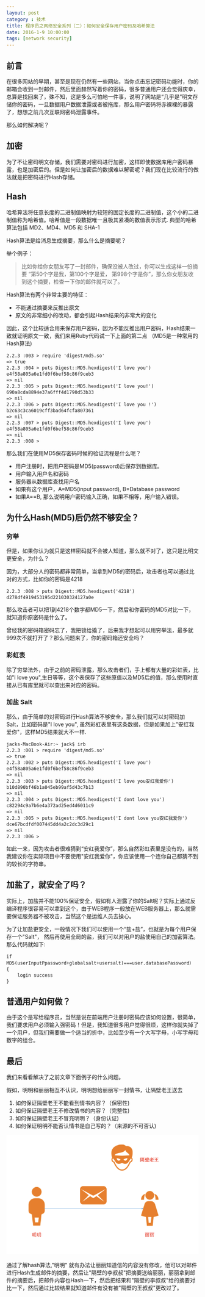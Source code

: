 ```yaml
---
layout: post
category : 技术
title: 程序员之网络安全系列（二）：如何安全保存用户密码及哈希算法 
date: 2016-1-9 10:00:00
tags: [network security]
---
```


<style>
    .post {
        font-family: 'lucida grande', 'lucida sans unicode', lucida, helvetica, 'Hiragino Sans GB', 'Microsoft YaHei', 'WenQuanYi Micro Hei', sans-serif;
        font-size: 16px;
    }
    
    .post-full h1 {
        background-color: #ccc;
        padding: 5px;
        margin-bottom: 10px;
        font-weight: bolder;
        color: #000;
        line-height: 1.8;
        text-rendering: optimizelegibility;
    }
    
    .post-full h2 {
        color: #333;
        padding: 5px;
        line-height: 1.6;
        padding-bottom: 5px;
        margin-bottom: 10px;
        font-weight: bolder;
    }
    
    .post-full h3 {
        padding: 5px;
        color: #000;
        border-bottom: dashed 1px #ccc;
        padding-bottom: 5px;
        margin-bottom: 10px;
        font-weight: bolder;
    }
    
    .post-full img {
        border: solid 5px #ccc;
        padding: 5px;
        border-radius: 5px;
        text-align: center;
        max-height: 400px;
    }
</style>




## 前言

在很多网站的早期，甚至是现在仍然有一些网站，当你点击忘记密码功能时，你的邮箱会收到一封邮件，然后里面赫然写着你的密码，很多普通用户还会觉得庆幸，总算是找回来了，殊不知，这是多么可怕地一件事，说明了网站是“几乎是”明文存储你的密码，一旦数据用户数据泄露或者被拖库，那么用户密码将赤裸裸的暴露了，想想之前几次互联网密码泄露事件。

那么如何解决呢？

## 加密

为了不让密码明文存储，我们需要对密码进行加密，这样即使数据库用户密码暴露，也是加密后的。但是如何让加密后的数据难以解密呢？我们现在比较流行的做法就是把密码进行Hash存储。

## Hash

哈希算法将任意长度的二进制值映射为较短的固定长度的二进制值，这个小的二进制值称为哈希值。哈希值是一段数据唯一且极其紧凑的数值表示形式. 典型的哈希算法包括 MD2、MD4、MD5 和 SHA-1

Hash算法是给消息生成摘要，那么什么是摘要呢？

举个例子：
> 比如你给你女朋友写了一封邮件，确保没被人改过，你可以生成这样一份摘要 “第50个字是我，第100个字是爱， 第998个字是你”，那么你女朋友收到这个摘要，检查一下你的邮件就可以了。

Hash算法有两个非常主要的特征：

* 不能通过摘要来反推出原文
* 原文的非常细小的改动，都会引起Hash结果的非常大的变化

因此，这个比较适合用来保存用户密码，因为不能反推出用户密码，Hash结果一致就证明原文一致，我们来用Ruby代码试一下上面的第二点 （MD5是一种常用的Hash算法)

    2.2.3 :003 > require 'digest/md5.so'
    => true
    2.2.3 :004 > puts Digest::MD5.hexdigest('I love you')
    e4f58a805a6e1fd0f6bef58c86f9ceb3
    => nil
    2.2.3 :005 > puts Digest::MD5.hexdigest('I love you!')
    690a8cda8894e37a6fff4d1790d53b33
    => nil
    2.2.3 :006 > puts Digest::MD5.hexdigest('I love you !')
    b2c63c3ca6019cff3bad64fcfa807361
    => nil
    2.2.3 :007 > puts Digest::MD5.hexdigest('I love you')
    e4f58a805a6e1fd0f6bef58c86f9ceb3
    => nil
    2.2.3 :008 > 

那么我们在使用MD5保存密码时候的验证流程是什么呢？

* 用户注册时，把用户密码是MD5(password)后保存到数据库。
* 用户输入用户名和密码
* 服务器从数据库查找用户名
* 如果有这个用户，A=MD5(input password), B=Database password
* 如果A==B, 那么说明用户密码输入正确，如果不相等，用户输入错误。

## 为什么Hash(MD5)后仍然不够安全？

### 穷举
但是，如果你认为就只是这样密码就不会被人知道，那么就不对了，这只是比明文更安全，为什么？

因为，大部分人的密码都非常简单，当拿到MD5的密码后，攻击者也可以通过比对的方式，比如你的密码是4218

    2.2.3 :008 > puts Digest::MD5.hexdigest('4218')
    d278df4919453195d221030324127a0e
    
那么攻击者可以把1到4218个数字都MD5一下，然后和你密码的MD5对比一下，就知道你原密码是什么了。

曾经我的密码箱密码忘了，我把锁给撬了，后来我才想起可以用穷举法，最多就999次不就打开了？那么问题来了，你的密码箱还安全吗？

### 彩虹表

除了穷举法外，由于之前的密码泄露，那么攻击者们，手上都有大量的彩虹表，比如"I love you",生日等等，这个表保存了这些原值以及MD5后的值，那么使用时直接从已有库里就可以查出来对应的密码。

### 加盐 Salt

那么，由于简单的对密码进行Hash算法不够安全，那么我们就可以对密码加Salt，比如密码是"I love you", 虽然彩虹表里有这条数据，但是如果加上"安红我爱你"，这样MD5结果就大不一样.

    jacks-MacBook-Air:~ jack$ irb
    2.2.3 :001 > require 'digest/md5.so'
    => true
    2.2.3 :002 > puts Digest::MD5.hexdigest('I love you')
    e4f58a805a6e1fd0f6bef58c86f9ceb3
    => nil
    2.2.3 :003 > puts Digest::MD5.hexdigest('I love you安红我爱你')
    b10d890bf46b1a045eb99af5d43c7b13
    => nil
    2.2.3 :004 > puts Digest::MD5.hexdigest('I dont love you')
    c82294c9a7b6e4a372ad25ed4d6011c9
    => nil
    2.2.3 :005 > puts Digest::MD5.hexdigest('I dont love you安红我爱你')
    dce67bcdfdf007445dd4a2c2dc3d29c1
    => nil
    2.2.3 :006 >
    
如此一来，因为攻击者很难猜到“安红我爱你”，那么自然彩虹表里是没有的，当然我建议你在实际项目中不要使用"安红我爱你"，你应该使用一个连你自己都猜不到的较长的字符串。

## 加盐了，就安全了吗？

实际上，加盐并不能100%保证安全，假如有人泄露了你的Salt呢？实际上通过反编译程序很容易可以拿到这个，由于WEB程序一般放在WEB服务器上，那么就需要保证服务器不被攻击，当然这个是运维人员去操心。

为了让加盐更安全，一般情况下我们可以使用一个“盐+盐”，也就是为每个用户保存一个"Salt"， 然后再使用全局的盐，我们可以对用户的盐使用自己的加密算法。那么代码就如下:

    if MD5(userInputPpassword+globalsalt+usersalt)===user.databasePassword） 
    {
        login success
    }
    

## 普通用户如何做？

由于这个是写给程序员，当然是说在前端用户注册时密码应该如何设置，很简单，我们要求用户必须输入强密码！但是，我知道很多用户觉得很烦，这样你就失掉了一个用户，但我们需要做一个适当的折中，比如至少有一个大写字母，小写字母和数字的组合。

## 最后

我们来看看解决了之前文章下面例子的什么问题。

假如，明明和丽丽相互不认识，明明想给丽丽写一封情书，让隔壁老王送去

1. 如何保证隔壁老王不能看到情书内容？（保密性)
2. 如何保证隔壁老王不修改情书的内容？（完整性)
3. 如何保证隔壁老王不冒充明明？（身份认证)
4. 如何保证明明不能否认情书是自己写的？（来源的不可否认)

<img class="img-responsive" src="/assets/images/security/security-1.png" />

通过了解hash算法,"明明" 就有办法让丽丽知道信的内容没有修改，他可以对邮件进行Hash生成邮件的摘要，然后让"隔壁的李叔叔"把摘要送给丽丽，丽丽拿到邮件的摘要后，把邮件内容也Hash一下，然后把结果和"隔壁的李叔叔"给的摘要对比一下，然后通过比较结果就知道邮件有没有被"隔壁的王叔叔"更改过了。